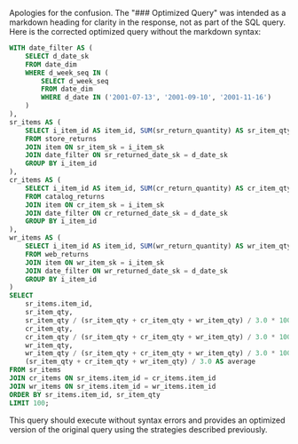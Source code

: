 Apologies for the confusion. The "### Optimized Query" was intended as a markdown heading for clarity in the response, not as part of the SQL query. Here is the corrected optimized query without the markdown syntax:

```sql
WITH date_filter AS (
    SELECT d_date_sk
    FROM date_dim
    WHERE d_week_seq IN (
        SELECT d_week_seq
        FROM date_dim
        WHERE d_date IN ('2001-07-13', '2001-09-10', '2001-11-16')
    )
),
sr_items AS (
    SELECT i_item_id AS item_id, SUM(sr_return_quantity) AS sr_item_qty
    FROM store_returns
    JOIN item ON sr_item_sk = i_item_sk
    JOIN date_filter ON sr_returned_date_sk = d_date_sk
    GROUP BY i_item_id
),
cr_items AS (
    SELECT i_item_id AS item_id, SUM(cr_return_quantity) AS cr_item_qty
    FROM catalog_returns
    JOIN item ON cr_item_sk = i_item_sk
    JOIN date_filter ON cr_returned_date_sk = d_date_sk
    GROUP BY i_item_id
),
wr_items AS (
    SELECT i_item_id AS item_id, SUM(wr_return_quantity) AS wr_item_qty
    FROM web_returns
    JOIN item ON wr_item_sk = i_item_sk
    JOIN date_filter ON wr_returned_date_sk = d_date_sk
    GROUP BY i_item_id
)
SELECT
    sr_items.item_id,
    sr_item_qty,
    sr_item_qty / (sr_item_qty + cr_item_qty + wr_item_qty) / 3.0 * 100 AS sr_dev,
    cr_item_qty,
    cr_item_qty / (sr_item_qty + cr_item_qty + wr_item_qty) / 3.0 * 100 AS cr_dev,
    wr_item_qty,
    wr_item_qty / (sr_item_qty + cr_item_qty + wr_item_qty) / 3.0 * 100 AS wr_dev,
    (sr_item_qty + cr_item_qty + wr_item_qty) / 3.0 AS average
FROM sr_items
JOIN cr_items ON sr_items.item_id = cr_items.item_id
JOIN wr_items ON sr_items.item_id = wr_items.item_id
ORDER BY sr_items.item_id, sr_item_qty
LIMIT 100;
```

This query should execute without syntax errors and provides an optimized version of the original query using the strategies described previously.